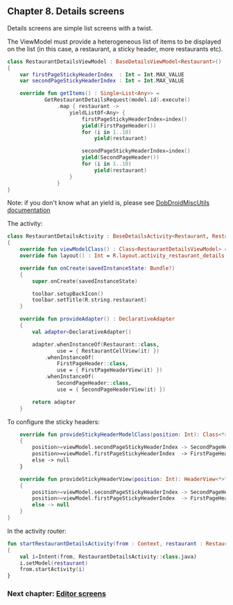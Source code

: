 ## Chapter 8. Details screens

Details screens are simple list screens with a twist.

The ViewModel must provide a heterogeneous list of items to be displayed on the list (in this case, a restaurant, a sticky header, more restaurants etc). 

```kotlin
class RestaurantDetailsViewModel : BaseDetailsViewModel<Restaurant>()
{
    var firstPageStickyHeaderIndex  : Int = Int.MAX_VALUE
    var secondPageStickyHeaderIndex : Int = Int.MAX_VALUE

    override fun getItems() : Single<List<Any>> =
            GetRestaurantDetailsRequest(model.id).execute()
                .map { restaurant ->
                    yieldListOf<Any> {
                        firstPageStickyHeaderIndex=index()
                        yield(FirstPageHeader())
                        for (i in 1..10)
                            yield(restaurant)

                        secondPageStickyHeaderIndex=index()
                        yield(SecondPageHeader())
                        for (i in 1..10)
                            yield(restaurant)
                    }
                }
}
```

Note: if you don't know what an yield is, please see [DobDroidMiscUtils documentation](https://github.com/andob/DobDroidMiscUtils)

The activity:

```kotlin
class RestaurantDetailsActivity : BaseDetailsActivity<Restaurant, RestaurantDetailsViewModel, DeclarativeAdapter>()
{
    override fun viewModelClass() : Class<RestaurantDetailsViewModel> = RestaurantDetailsViewModel::class.java
    override fun layout() : Int = R.layout.activity_restaurant_details

    override fun onCreate(savedInstanceState: Bundle?)
    {
        super.onCreate(savedInstanceState)

        toolbar.setupBackIcon()
        toolbar.setTitle(R.string.restaurant)
    }

    override fun provideAdapter() : DeclarativeAdapter
    {
        val adapter=DeclarativeAdapter()

        adapter.whenInstanceOf(Restaurant::class,
                use = { RestaurantCellView(it) })
            .whenInstanceOf(
                FirstPageHeader::class,
                use = { FirstPageHeaderView(it) })
            .whenInstanceOf(
                SecondPageHeader::class,
                use = { SecondPageHeaderView(it) })

        return adapter
    }
```

To configure the sticky headers:

```kotlin
    override fun provideStickyHeaderModelClass(position: Int): Class<*>? = when
    {
        position>=viewModel.secondPageStickyHeaderIndex -> SecondPageHeader::class.java
        position>=viewModel.firstPageStickyHeaderIndex  -> FirstPageHeader::class.java
        else -> null
    }

    override fun provideStickyHeaderView(position: Int): HeaderView<*>? = when
    {
        position>=viewModel.secondPageStickyHeaderIndex -> SecondPageHeaderView(this)
        position>=viewModel.firstPageStickyHeaderIndex  -> FirstPageHeaderView(this)
        else -> null
    }
}
```

In the activity router:

```kotlin
fun startRestaurantDetailsActivity(from : Context, restaurant : Restaurant)
{
    val i=Intent(from, RestaurantDetailsActivity::class.java)
    i.setModel(restaurant)
    from.startActivity(i)
}
```

### Next chapter: [Editor screens](https://github.com/andob/DobDroidMVVM/blob/master/tutorial/editors.md)
